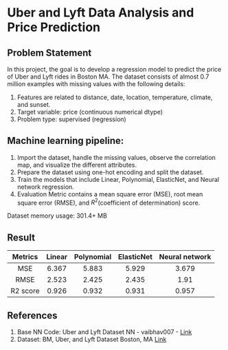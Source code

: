 # Uber and Lyft Data Analysis and Price Prediction
## Problem Statement
In this project, the goal is to develop a regression model to predict the price of Uber and Lyft rides in Boston MA.
The dataset consists of almost 0.7 million examples with missing values with the following details:

1. Features are related to distance, date, location, temperature, climate, and sunset.
2. Target variable: price (continuous numerical dtype)
3. Problem type: supervised (regression)

## Machine learning pipeline:
1. Import the dataset, handle the missing values, observe the correlation map, and visualize the different attributes.
2. Prepare the dataset using one-hot encoding and split the dataset. 
3. Train the models that include Linear, Polynomial, ElasticNet, and Neural network regression.
4. Evaluation Metric contains a mean square error (MSE), root mean square error (RMSE), and $R^2$(coefficient of determination) score.

Dataset memory usage: 301.4+ MB

## Result

| Metrics        | Linear         | Polynomial  |ElasticNet  |Neural network |
|:-------------:|:-------------:|:-------------:|:-------------:|:-------------:|
| MSE|6.367|5.883|5.929|3.679|
| RMSE|2.523|2.425|2.435|1.91|
| R2 score|0.926|0.932|0.931|0.957|

## References
1. Base NN Code: Uber and Lyft Dataset NN - vaibhav007 - [Link](https://www.kaggle.com/code/vaibhavkumbhar/uber-and-lyft-dataset-nn)
2. Dataset: BM, Uber, and Lyft Dataset Boston, MA [Link](https://www.kaggle.com/datasets/brllrb/uber-and-lyft-dataset-boston-ma)

